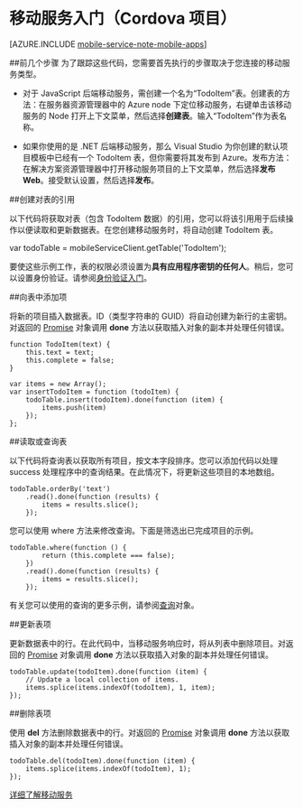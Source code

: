<properties
	pageTitle="Cordova 移动服务项目（Visual Studio 连接服务）入门 | Azure"
	description="描述使用 Visual Studio 连接服务将 Cordova 项目连接到 Azure 移动服务后可以执行的前几个步骤。"
	services="mobile-services"
	documentationCenter=""
	authors="TomArcher"
	manager="douge" 
	editor=""/>

<tags 
	ms.service="mobile-services" 
	ms.date="01/05/2016"
	wacn.date="02/26/2016"/>

#  移动服务入门（Cordova 项目）

[AZURE.INCLUDE [mobile-service-note-mobile-apps](../includes/mobile-services-note-mobile-apps.md)]

##前几个步骤
为了跟踪这些代码，您需要首先执行的步骤取决于您连接的移动服务类型。

- 对于 JavaScript 后端移动服务，需创建一个名为“TodoItem”表。创建表的方法：在服务器资源管理器中的 Azure node 下定位移动服务，右键单击该移动服务的 Node 打开上下文菜单，然后选择**创建表**。输入“TodoItem”作为表名称。

- 如果你使用的是 .NET 后端移动服务，那么 Visual Studio 为你创建的默认项目模板中已经有一个 TodoItem 表，但你需要将其发布到 Azure。发布方法：在解决方案资源管理器中打开移动服务项目的上下文菜单，然后选择**发布 Web**。接受默认设置，然后选择**发布**。



##创建对表的引用

以下代码将获取对表（包含 TodoItem 数据）的引用，您可以将该引用用于后续操作以便读取和更新数据表。在您创建移动服务时，将自动创建 TodoItem 表。

var todoTable = mobileServiceClient.getTable('TodoItem');

要使这些示例工作，表的权限必须设置为**具有应用程序密钥的任何人**。稍后，您可以设置身份验证。请参阅[身份验证入门](/documentation/articles/mobile-services-html-get-started-users)。

##向表中添加项

将新的项目插入数据表。ID（类型字符串的 GUID）将自动创建为新行的主密钥。对返回的 [Promise](https://msdn.microsoft.com/zh-cn/library/dn802826.aspx) 对象调用 **done** 方法以获取插入对象的副本并处理任何错误。

    function TodoItem(text) {
        this.text = text;
        this.complete = false;
    }
    
    var items = new Array();
    var insertTodoItem = function (todoItem) {
        todoTable.insert(todoItem).done(function (item) {
            items.push(item)
        });
    };

##读取或查询表

以下代码将查询表以获取所有项目，按文本字段排序。您可以添加代码以处理 success 处理程序中的查询结果。在此情况下，将更新这些项目的本地数组。

    todoTable.orderBy('text')
        .read().done(function (results) {
            items = results.slice();
        });

您可以使用 where 方法来修改查询。下面是筛选出已完成项目的示例。

    todoTable.where(function () {
            return (this.complete === false);
        })
        .read().done(function (results) {
            items = results.slice();
        });

有关您可以使用的查询的更多示例，请参阅[查询](http://msdn.microsoft.com/zh-cn/library/azure/jj613353.aspx)对象。

##更新表项

更新数据表中的行。在此代码中，当移动服务响应时，将从列表中删除项目。对返回的 [Promise](https://msdn.microsoft.com/zh-cn/library/dn802826.aspx) 对象调用 **done** 方法以获取插入对象的副本并处理任何错误。

    todoTable.update(todoItem).done(function (item) {
        // Update a local collection of items.
        items.splice(items.indexOf(todoItem), 1, item);
    });

##删除表项

使用 **del** 方法删除数据表中的行。对返回的 [Promise](https://msdn.microsoft.com/zh-cn/library/dn802826.aspx) 对象调用 **done** 方法以获取插入对象的副本并处理任何错误。

    todoTable.del(todoItem).done(function (item) {
        items.splice(items.indexOf(todoItem), 1);
    });

[详细了解移动服务](/documentation/services/mobile-services)

<!---HONumber=Mooncake_0215_2016-->